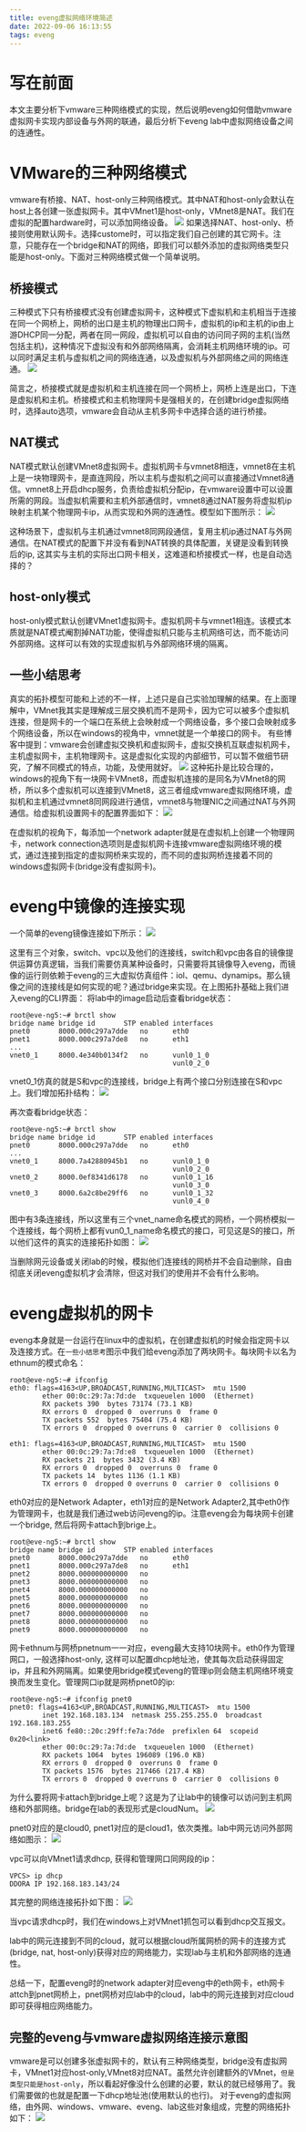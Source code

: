```yaml
---
title: eveng虚拟网络环境简述
date: 2022-09-06 16:13:55
tags: eveng
---
```


# 写在前面
本文主要分析下vmware三种网络模式的实现，然后说明eveng如何借助vmware虚拟网卡实现内部设备与外网的联通，最后分析下eveng lab中虚拟网络设备之间的连通性。

# VMware的三种网络模式
vmware有桥接、NAT、host-only三种网络模式。其中NAT和host-only会默认在host上各创建一张虚拟网卡。其中VMnet1是host-only，VMnet8是NAT。我们在虚拟的配置hardware时，可以添加网络设备。
![](https://rancho333.github.io/pictures/eveng_vmware_network.png)
如果选择NAT、host-only、桥接则使用默认网卡。选择custome时，可以指定我们自己创建的其它网卡。注意，只能存在一个bridge和NAT的网络，即我们可以额外添加的虚拟网络类型只能是host-only。下面对三种网络模式做一个简单说明。

## 桥接模式
三种模式下只有桥接模式没有创建虚拟网卡，这种模式下虚拟机和主机相当于连接在同一个网桥上，网桥的出口是主机的物理出口网卡，虚拟机的ip和主机的ip由上游DHCP同一分配，两者在同一网段，虚拟机可以自由的访问同子网的主机(当然包括主机)，这种情况下虚拟没有和外部网络隔离，会消耗主机网络环境的ip。可以同时满足主机与虚拟机之间的网络连通，以及虚拟机与外部网络之间的网络连通。
![](https://rancho333.github.io/pictures/eveng_vmware_bridge.png)

简言之，桥接模式就是虚拟机和主机连接在同一个网桥上，网桥上连是出口，下连是虚拟机和主机。桥接模式和主机物理网卡是强相关的，在创建bridge虚拟网络时，选择auto选项，vmware会自动从主机多网卡中选择合适的进行桥接。

## NAT模式
NAT模式默认创建VMnet8虚拟网卡。虚拟机网卡与vmnet8相连，vmnet8在主机上是一块物理网卡，是直连网段，所以主机与虚拟机之间可以直接通过Vmnet8通信。vmnet8上开启dhcp服务，负责给虚拟机分配ip，在vmware设置中可以设置所需的网段。当虚拟机需要和主机外部通信时，vmnet8通过NAT服务将虚拟机ip映射主机某个物理网卡ip，从而实现和外网的连通性。模型如下图所示：
![](https://rancho333.github.io/pictures/eveng_vmware_nat.png)

这种场景下，虚拟机与主机通过vmnet8同网段通信，复用主机ip通过NAT与外网通信。在NAT模式的配置下并没有看到NAT转换的具体配置，关键是没看到转换后的ip, 这其实与主机的实际出口网卡相关，这难道和桥接模式一样，也是自动选择的？

## host-only模式
host-only模式默认创建VMnet1虚拟网卡。虚拟机网卡与vmnet1相连。该模式本质就是NAT模式阉割掉NAT功能，使得虚拟机只能与主机网络可达，而不能访问外部网络。这样可以有效的实现虚拟机与外部网络环境的隔离。

## 一些小结思考
真实的拓扑模型可能和上述的不一样，上述只是自己实验加理解的结果。在上面理解中，VMnet我其实是理解成三层交换机而不是网卡，因为它可以被多个虚拟机连接，但是网卡的一个端口在系统上会映射成一个网络设备，多个接口会映射成多个网络设备，所以在windows的视角中，vmnet就是一个单接口的网卡。
有些博客中提到：vmware会创建虚拟交换机和虚拟网卡，虚拟交换机互联虚拟机网卡，主机虚拟网卡，主机物理网卡。这是虚拟化实现的内部细节，可以暂不做细节研究，了解不同模式的特点，功能，及使用就好。
![](https://rancho333.github.io/pictures/eveng_vmware_blog.png)
这种拓扑是比较合理的，windows的视角下有一块网卡VMnet8，而虚拟机连接的是同名为VMnet8的网桥，所以多个虚拟机可以连接到VMnet8，这三者组成vmware虚拟网络环境，虚拟机和主机通过vmnet8同网段进行通信，vmnet8与物理NIC之间通过NAT与外网通信。给虚拟机设置网卡的配置界面如下：
![](https://rancho333.github.io/pictures/eveng_vmware_adapter.png)

在虚拟机的视角下，每添加一个network adapter就是在虚拟机上创建一个物理网卡，network connection选项则是虚拟机网卡连接vmware虚拟网络环境的模式，通过连接到指定的虚拟网桥来实现的，而不同的虚拟网桥连接着不同的windows虚拟网卡(bridge没有虚拟网卡)。

# eveng中镜像的连接实现
一个简单的eveng镜像连接如下所示：
![](https://rancho333.github.io/pictures/eveng_image_connection.png)

这里有三个对象，switch、vpc以及他们的连接线，switch和vpc由各自的镜像提供运算仿真逻辑，当我们需要仿真某种设备时，只需要将其镜像导入eveng，而镜像的运行则依赖于eveng的三大虚拟仿真组件：iol、qemu、dynamips。那么镜像之间的连接线是如何实现的呢？通过bridge来实现。在上图拓扑基础上我们进入eveng的CLI界面：
将lab中的image启动后查看bridge状态：
```
root@eve-ng5:~# brctl show
bridge name	bridge id		STP enabled	interfaces
pnet0		8000.000c297a7dde	no		eth0
pnet1		8000.000c297a7de8	no		eth1
...		
vnet0_1		8000.4e340b0134f2	no		vunl0_1_0
							            vunl0_2_0
```
vnet0_1仿真的就是S和vpc的连接线，bridge上有两个接口分别连接在S和vpc上。我们增加拓扑结构：
![](https://rancho333.github.io/pictures/eveng_image_connection_more.png)

再次查看bridge状态：
```
root@eve-ng5:~# brctl show
bridge name	bridge id		STP enabled	interfaces
pnet0		8000.000c297a7dde	no		eth0
...	
vnet0_1		8000.7a42880945b1	no		vunl0_1_0
							            vunl0_2_0
vnet0_2		8000.0ef8341d6178	no		vunl0_1_16
							            vunl0_3_0
vnet0_3		8000.6a2c8be29ff6	no		vunl0_1_32
							            vunl0_4_0
```
图中有3条连接线，所以这里有三个vnet_name命名模式的网桥，一个网桥模拟一个连接线，每个网桥上都有vun0_1_name命名模式的接口，可见这是S的接口，所以他们这件的真实的连接拓扑如图：
![](https://rancho333.github.io/pictures/eveng_image_connection_bridge.png)

当删除网元设备或关闭lab的时候，模拟他们连接线的网桥并不会自动删除，自由彻底关闭eveng虚拟机才会清除，但这对我们的使用并不会有什么影响。

# eveng虚拟机的网卡
eveng本身就是一台运行在linux中的虚拟机，在创建虚拟机的时候会指定网卡以及连接方式。在`一些小结思考`图示中我们给eveng添加了两块网卡。每块网卡以名为ethnum的模式命名：
```
root@eve-ng5:~# ifconfig 
eth0: flags=4163<UP,BROADCAST,RUNNING,MULTICAST>  mtu 1500
        ether 00:0c:29:7a:7d:de  txqueuelen 1000  (Ethernet)
        RX packets 390  bytes 73174 (73.1 KB)
        RX errors 0  dropped 0  overruns 0  frame 0
        TX packets 552  bytes 75404 (75.4 KB)
        TX errors 0  dropped 0 overruns 0  carrier 0  collisions 0

eth1: flags=4163<UP,BROADCAST,RUNNING,MULTICAST>  mtu 1500
        ether 00:0c:29:7a:7d:e8  txqueuelen 1000  (Ethernet)
        RX packets 21  bytes 3432 (3.4 KB)
        RX errors 0  dropped 0  overruns 0  frame 0
        TX packets 14  bytes 1136 (1.1 KB)
        TX errors 0  dropped 0 overruns 0  carrier 0  collisions 0
```
eth0对应的是Network Adapter，eth1对应的是Network Adapter2,其中eth0作为管理网卡，也就是我们通过web访问eveng的ip。注意eveng会为每块网卡创建一个bridge, 然后将网卡attach到brige上。
```
root@eve-ng5:~# brctl show
bridge name	bridge id		STP enabled	interfaces
pnet0		8000.000c297a7dde	no		eth0
pnet1		8000.000c297a7de8	no		eth1
pnet2		8000.000000000000	no		
pnet3		8000.000000000000	no		
pnet4		8000.000000000000	no		
pnet5		8000.000000000000	no		
pnet6		8000.000000000000	no		
pnet7		8000.000000000000	no		
pnet8		8000.000000000000	no		
pnet9		8000.000000000000	no	
```
网卡ethnum与网桥pnetnum一一对应，eveng最大支持10块网卡。eth0作为管理网口，一般选择host-only, 这样可以配置dhcp地址池，使其每次启动获得固定ip，并且和外网隔离。如果使用bridge模式eveng的管理ip则会随主机网络环境变换而发生变化。管理网口ip就是网桥pnet0的ip:
```
root@eve-ng5:~# ifconfig pnet0
pnet0: flags=4163<UP,BROADCAST,RUNNING,MULTICAST>  mtu 1500
        inet 192.168.183.134  netmask 255.255.255.0  broadcast 192.168.183.255
        inet6 fe80::20c:29ff:fe7a:7dde  prefixlen 64  scopeid 0x20<link>
        ether 00:0c:29:7a:7d:de  txqueuelen 1000  (Ethernet)
        RX packets 1064  bytes 196089 (196.0 KB)
        RX errors 0  dropped 0  overruns 0  frame 0
        TX packets 1576  bytes 217466 (217.4 KB)
        TX errors 0  dropped 0 overruns 0  carrier 0  collisions 0
```

为什么要将网卡attach到bridge上呢？这是为了让lab中的镜像可以访问到主机网络和外部网络。bridge在lab的表现形式是cloudNum。
![](https://rancho333.github.io/pictures/eveng_network_cloud.png)

pnet0对应的是cloud0, pnet1对应的是cloud1，依次类推。lab中网元访问外部网络如图示：
![](https://rancho333.github.io/pictures/eveng_network_cloud0.png)

vpc可以向VMnet1请求dhcp, 获得和管理网口同网段的ip：
```
VPCS> ip dhcp
DDORA IP 192.168.183.143/24
```
其完整的网络连接拓扑如下图：
![](https://rancho333.github.io/pictures/eveng_network_lab_connection.png)

当vpc请求dhcp时，我们在windows上对VMnet1抓包可以看到dhcp交互报文。

lab中的网元连接到不同的cloud，就可以根据cloud所属网桥的网卡的连接方式(bridge, nat, host-only)获得对应的网络能力，实现lab与主机和外部网络的连通性。

总结一下，配置eveng时的network adapter对应eveng中的eth网卡，eth网卡attch到pnet网桥上，pnet网桥对应lab中的cloud，lab中的网元连接到对应cloud即可获得相应网络能力。

## 完整的eveng与vmware虚拟网络连接示意图
vmware是可以创建多张虚拟网卡的，默认有三种网络类型，bridge没有虚拟网卡，VMnet1对应host-only,VMnet8对应NAT。虽然允许创建额外的VMnet，`但是类型只能是host-only`，所以看起好像没什么创建的必要，默认的就已经够用了。我们需要做的也就是配置一下dhcp地址池(使用默认的也行)。
对于eveng的虚拟网络，由外网、windows、vmware、eveng、lab这些对象组成，完整的网络拓扑如下：
![](https://rancho333.github.io/pictures/eveng_network_topology.png)